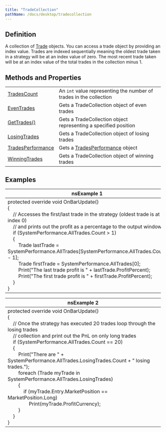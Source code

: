 ```yaml
---
title: "TradeCollection"
pathName: /docs/desktop/tradecollection
---
```


## Definition

A collection of [Trade](/docs/desktop/trade) objects. You can access a trade object by providing an index value. Trades are indexed sequentially meaning the oldest trade taken in a strategy will be at an index value of zero. The most recent trade taken will be at an index value of the total trades in the collection minus 1.

## Methods and Properties

|  |  |
| --- | --- |
| [TradesCount](/docs/desktop/tradecollection_tradescount) | An `int` value representing the number of trades in the collection |
| [EvenTrades](/docs/desktop/eventrades) | Gets a TradeCollection object of even trades |
| [GetTrades()](/docs/desktop/gettrades) | Gets a TradeCollection object representing a specified position |
| [LosingTrades](/docs/desktop/losingtrades) | Gets a TradeCollection object of losing trades |
| [TradesPerformance](/docs/desktop/tradesperformance) | Gets a [TradesPerformance](/docs/desktop/tradesperformance) object |
| [WinningTrades](/docs/desktop/winningtrades) | Gets a TradeCollection object of winning trades |

## Examples

| nsExample 1 |
| --- |
| protected override void OnBarUpdate() <br> { <br> &nbsp; &nbsp; // Accesses the first/last trade in the strategy (oldest trade is at index 0) <br> &nbsp; &nbsp; // and prints out the profit as a percentage to the output window <br> &nbsp; &nbsp; if (SystemPerformance.AllTrades.Count > 1) <br> &nbsp; &nbsp; { <br> &nbsp; &nbsp; &nbsp; &nbsp; Trade lastTrade = SystemPerformance.AllTrades[SystemPerformance.AllTrades.Count - 1]; <br> &nbsp; &nbsp; &nbsp; &nbsp; Trade firstTrade = SystemPerformance.AllTrades[0]; <br> &nbsp; &nbsp; &nbsp; &nbsp; Print("The last trade profit is " + lastTrade.ProfitPercent); <br> &nbsp; &nbsp; &nbsp; &nbsp; Print("The first trade profit is " + firstTrade.ProfitPercent); <br> &nbsp; &nbsp; } <br> } |

| nsExample 2 |
| --- |
| protected override void OnBarUpdate() <br> { <br> &nbsp; &nbsp; // Once the strategy has executed 20 trades loop through the losing trades <br> &nbsp; &nbsp; // collection and print out the PnL on only long trades <br> &nbsp; &nbsp; if (SystemPerformance.AllTrades.Count == 20) <br> &nbsp; &nbsp; { <br> &nbsp; &nbsp; &nbsp; &nbsp; Print("There are " + SystemPerformance.AllTrades.LosingTrades.Count + " losing trades."); <br> &nbsp; &nbsp; &nbsp; &nbsp; foreach (Trade myTrade in SystemPerformance.AllTrades.LosingTrades) <br> &nbsp; &nbsp; &nbsp; &nbsp; { <br> &nbsp; &nbsp; &nbsp; &nbsp; &nbsp; &nbsp; if (myTrade.Entry.MarketPosition == MarketPosition.Long) <br> &nbsp; &nbsp; &nbsp; &nbsp; &nbsp; &nbsp; &nbsp; &nbsp; Print(myTrade.ProfitCurrency); <br> &nbsp; &nbsp; &nbsp; &nbsp; } <br> &nbsp; &nbsp; } <br> } |
